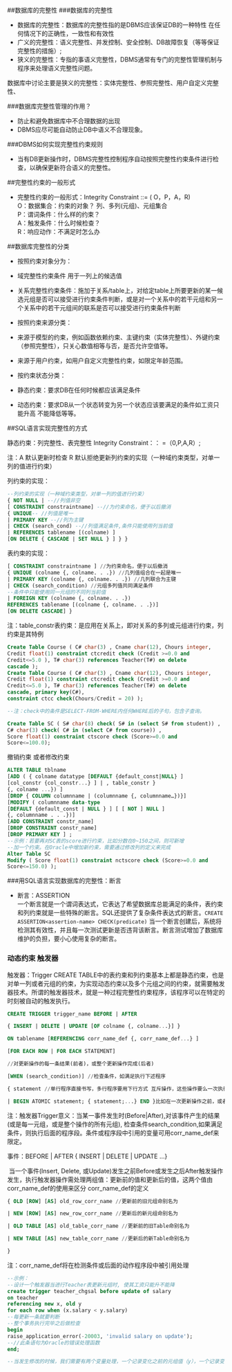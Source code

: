 ##数据库的完整性
###数据库的完整性

 - 数据库的完整性：数据库的完整性指的是DBMS应该保证DB的一种特性 在任何情况下的正确性，一致性和有效性
  - 广义的完整性：语义完整性、并发控制、安全控制、DB故障恢复（等等保证完整性的措施）;
  - 狭义的完整性：专指的事语义完整性，DBMS通常有专门的完整性管理机制与程序来处理语义完整性问题。

数据库中讨论主要是狭义的完整性：实体完整性、参照完整性、用户自定义完整性、

###数据库完整性管理的作用？

- 防止和避免数据库中不合理数据的出现
- DBMS应尽可能自动防止DB中语义不合理现象。

###DBMS如何实现完整性约束规则

 - 当有DB更新操作时，DBMS完整性控制程序自动按照完整性约束条件进行检查，以确保更新符合语义的完整性。

##完整性约束的一般形式

 - 完整性约束的一般形式：Integrity Constraint ::= ( O，P，A，R)  
	O：数据集合：约束的对象？ 列、多列(元组)、元组集合  
	P：谓词条件：什么样的约束？  
	A：触发条件：什么时候检查？  
	R：响应动作：不满足时怎么办  
	
##数据库完整性的分类

 - 按照约束对象分为：
  - 域完整性约束条件 用于一列上的候选值
  - 关系完整性约束条件：施加于关系/table上，对给定table上所要更新的某一候选元组是否可以接受进行约束条件判断，或是对一个关系中的若干元组和另一个关系中的若干元组间的联系是否可以接受进行约束条件判断

 - 按照约束来源分类：
  - 来源于模型的约束，例如函数依赖约束、主键约束（实体完整性）、外键约束（参照完整性），只关心数值相等与否，是否允许空值等。
  - 来源于用户约束，如用户自定义完整性约束，如限定年龄范围。
 - 按约束状态分类：
  - 静态约束：要求DB在任何时候都应该满足条件
  - 动态约束：要求DB从一个状态转变为另一个状态应该要满足的条件如工资只能升高 不能降低等等。

##SQL语言实现完整性的方式

静态约束：列完整性、表完整性
Integrity Constraint：： =（0,P,A,R）;

注：A 默认更新时检查 R 默认拒绝更新列约束的实现（一种域约束类型，对单一列的值进行约束）

列约束的实现：

```sql
--列约束的实现（一种域约束类型，对单一列的值进行约束）
{ NOT NULL | --//列值非空
[ CONSTRAINT constraintname] --//为约束命名，便于以后撤消
{ UNIQUE-- //列值是唯一
| PRIMARY KEY --//列为主键
| CHECK (search_cond) --//列值满足条件,条件只能使用列当前值
| REFERENCES tablename [(colname) ]
[ON DELETE { CASCADE | SET NULL } ] } }
```

表约束的实现： 
 
```sql
[ CONSTRAINT constraintname ] //为约束命名，便于以后撤消
{ UNIQUE (colname {, colname. . .}) //几列值组合在一起是唯一
| PRIMARY KEY (colname {, colname. . .}) //几列联合为主键
| CHECK (search_condition) //元组多列值共同满足条件
--条件中只能使用同一元组的不同列当前值
| FOREIGN KEY (colname {, colname. . .})
REFERENCES tablename [(colname {, colname. . .})]
[ON DELETE CASCADE] }
```   
注：table_constr表约束：是应用在关系上，即对关系的多列或元组进行约束，列约束是其特例


```sql
Create Table Course ( C# char(3) , Cname char(12), Chours integer,
Credit float(1) constraint ctcredit check (Credit >=0.0 and
Credit<=5.0 ), T# char(3) references Teacher(T#) on delete
cascade );
Create Table Course ( C# char(3) , Cname char(12), Chours integer,
Credit float(1) constraint ctcredit check (Credit >=0.0 and
Credit<=5.0 ), T# char(3) references Teacher(T#) on delete
cascade, primary key(C#),
constraint ctcc check(Chours/Credit = 20) );

--注：check中的条件是SELECT-FROM-WHERE内任何WHERE后的子句，包含子查询。

Create Table SC ( S# char(8) check( S# in (select S# from student)) ,
C# char(3) check( C# in (select C# from course)) ,
Score float(1) constraint ctscore check (Score>=0.0 and
Score<=100.0);
```
撤销约束 或者修改约束

```sql
ALTER TABLE tblname
[ADD ( { colname datatype [DEFAULT {default_const|NULL} ]
[col_constr {col_constr...} ] | , table_constr }
{, colname ...}) ]
[DROP { COLUMN columnname | (columnname {, columnname…})}]
[MODIFY ( columnname data-type
[DEFAULT {default_const | NULL } ] [ [ NOT ] NULL ]
{, columnname . . .})]
[ADD CONSTRAINT constr_name]
[DROP CONSTRAINT constr_name]
[DROP PRIMARY KEY ] ;
--示例：若要再对SC表的score进行约束，比如分数在0~150之间，则可新增
--加一个约束。在Oracle中增加新约束，需要通过修改列的定义来完成
Alter Table SC
Modify ( Score float(1) constraint nctscore check (Score>=0.0 and
Score<=150.0) );
```
###用SQL语言实现数据库的完整性：断言

- 断言：ASSERTION  
	一个断言就是一个谓词表达式，它表达了希望数据库总能满足的条件，表约束和列约束就是一些特殊的断言。SQL还提供了复杂条件表达式的断言。`CREATE ASSERTION<assertion-name> CHECK(predicate)` 当一个断言创建后，系统将检测其有效性，并且每一次测试更新是否违背该断言。断言测试增加了数据库维护的负担，要小心使用复杂的断言。

### 动态约束 触发器

触发器：Trigger
CREATE TABLE中的表约束和列约束基本上都是静态约束，也是对单一列或者元组的约束，为实现动态约束以及多个元组之间的约束，就需要触发器技术。所谓的触发器技术，就是一种过程完整性约束程序，该程序可以在特定的时刻被自动的触发执行。

```sql
CREATE TRIGGER trigger_name BEFORE | AFTER

{ INSERT | DELETE | UPDATE [OF colname {, colname...}] }

ON tablename [REFERENCING corr_name_def {, corr_name_def...} ]

[FOR EACH ROW | FOR EACH STATEMENT]

//对更新操作的每一条结果(前者)，或整个更新操作完成(后者)

[WHEN (search_condition)] //检查条件，如满足执行下述程序

{ statement //单行程序直接书写，多行程序要用下行方式 互斥操作，这些操作要么一次执行，要么不执行

| BEGIN ATOMIC statement; { statement;...} END }比如在一次更新操作之前，或者一次更新操作之后。
```
注：触发器Trigger意义：当某一事件发生时(Before|After),对该事件产生的结果(或是每一元组，或是整个操作的所有元组), 检查条件search_condition,如果满足条件，则执行后面的程序段。条件或程序段中引用的变量可用corr_name_def来限定。

事件：BEFORE | AFTER { INSERT | DELETE | UPDATE …}

 当一个事件(Insert, Delete, 或Update)发生之前Before或发生之后After触发操作发生，执行触发器操作需处理两组值：更新前的值和更新后的值，这两个值由corr_name_def的使用来区分
corr_name_def的定义

```sql
{ OLD [ROW] [AS] old_row_corr_name //更新前的旧元组命别名为

| NEW [ROW] [AS] new_row_corr_name //更新后的新元组命别名为

| OLD TABLE [AS] old_table_corr_name //更新前的旧Table命别名为

| NEW TABLE [AS] new_table_corr_name //更新后的新Table命别名为

}
```

注：corr_name_def将在检测条件或后面的动作程序段中被引用处理


```sql
--示例：
--设计一个触发器当进行Teacher表更新元组时, 使其工资只能升不能降
create trigger teacher_chgsal before update of salary
on teacher
referencing new x, old y
for each row when (x.salary < y.salary)
--每更新一条就要判断
--整个事务执行完毕之后做检查
begin
raise_application_error(-20003, 'invalid salary on update');
--//此条语句为Oracle的错误处理函数
end;

--当发生修改的时候，我们需要有两个变量处理，一个记录变化之前的元组值（y），一个记录变化之后的元组值（x），根据这个前后的大小关系就可以判断是否满足条件，不满足条件的时候应该做什么事。
```





